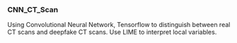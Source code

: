 ### CNN_CT_Scan
Using Convolutional Neural Network, Tensorflow to distinguish between real CT scans and deepfake CT scans. 
Use LIME to interpret local variables.
